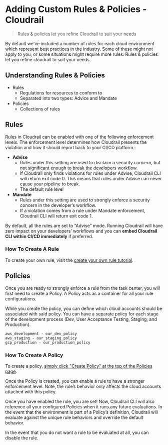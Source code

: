 # Adding Custom Rules & Policies - Cloudrail

> Rules & policies let you refine Cloudrail to suit your needs

By default we've included a number of rules for each cloud environment which represent best practices in the industry. Some of these might not apply to you, or some situations might require more rules. Rules & policies let you refine cloudrail to suit your needs.

## Understanding Rules & Policies
- Rules
    - Regulations for resources to conform to
    - Separated into two types: Advice and Mandate
- Policies
    - Collections of rules


## Rules
Rules in Cloudrail can be enabled with one of the following enforcement levels. The enforcement level determines how Cloudrail presents the violation and how it should report back to your CI/CD platform.:

- **Advise**
    - Rules under this setting are used to disclaim a security concern, but not significant enough to break the developers workflow.
    - If Cloudrail only finds violations for rules under Advise, Cloudrail CLI will return exit code 0. This means that rules under Advise can never cause your pipeline to break.
    - The default rule level
- **Mandate**
    - Rules under this setting are used to strongly enforce a security concern in the developer’s workflow.
    - If a violation comes from a rule under Mandate enforcement, Cloudrail CLI will return exit code 1.


By default, all the rules are set to “Advise” mode. Running Cloudrail will have zero impact on your developers’ workflows and you can **embed Cloudrail CLI within CI/CD immediately** if preferred.

### How To Create A Rule
To create your own rule, visit the [create your own rule tutorial]().

## Policies
Once you are ready to strongly enforce a rule from the task center, you will first need to create a Policy. A Policy acts as a container for all your rule configurations.

While you create the policy, you can define which cloud accounts should be associated with said policy. You can have a separate policy for each stage of the development process (Dev, User Acceptance Testing, Staging, and Production).

```
aws_development - our_dev_policy
aws_staging - our_staging_policy
gcp_production - our_production_policy
```

### How To Create A Policy
To create a policy, [simply click "Create Policy" at the top of the Policies page](https://web.cloudrail.app/policy-management/policies).

Once the Policy is created, you can enable a rule to have a stronger enforcement level. Note, the rule’s behavior only affects the cloud accounts attached with this policy.

Once you have enabled the rule, you are set! Now, Cloudrail CLI will also reference all your configured Policies when it runs any future evaluations. In the event that the environment is part of a Policy’s definition, Cloudrail will evaluate against the unique rule behaviors and override the default behavior.

In the event that you do not want a rule to be evaluated at all, you can disable the rule.
